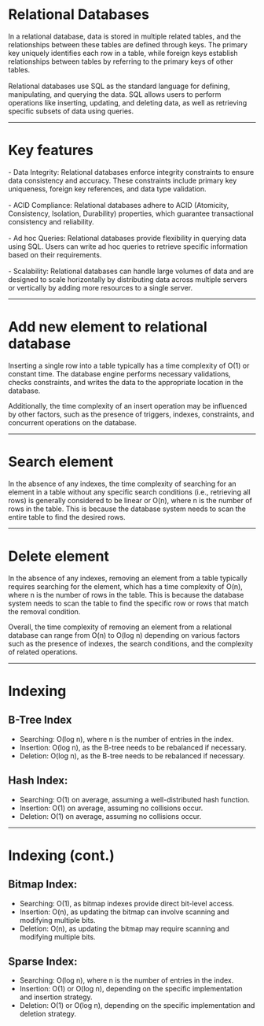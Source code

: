 
# Relational Databases

<div v-click>
In a relational database, data is stored in multiple related tables, and the relationships between these tables are defined through keys. The primary key uniquely identifies each row in a table, while foreign keys establish relationships between tables by referring to the primary keys of other tables.
</div>

<div v-click="2" style="margin-top: 16px">
Relational databases use SQL as the standard language for defining, manipulating, and querying the data. SQL allows users to perform operations like inserting, updating, and deleting data, as well as retrieving specific subsets of data using queries.
</div>


---


# Key features


<div v-click>
- Data Integrity: Relational databases enforce integrity constraints to ensure data consistency and accuracy. These constraints include primary key uniqueness, foreign key references, and data type validation.
</div>
<div v-click="2" style="margin-top: 16px">
- ACID Compliance: Relational databases adhere to ACID (Atomicity, Consistency, Isolation, Durability) properties, which guarantee transactional consistency and reliability.
</div>
<div v-click="3" style="margin-top: 16px">
- Ad hoc Queries: Relational databases provide flexibility in querying data using SQL. Users can write ad hoc queries to retrieve specific information based on their requirements.
</div>

<div v-click="4" style="margin-top: 16px">
- Scalability: Relational databases can handle large volumes of data and are designed to scale horizontally by distributing data across multiple servers or vertically by adding more resources to a single server.
</div>


---

# Add new element to relational database

Inserting a single row into a table typically has a time complexity of O(1) or constant time. The database engine performs necessary validations, checks constraints, and writes the data to the appropriate location in the database.

Additionally, the time complexity of an insert operation may be influenced by other factors, such as the presence of triggers, indexes, constraints, and concurrent operations on the database.

--- 

# Search element

In the absence of any indexes, the time complexity of searching for an element in a table without any specific search conditions (i.e., retrieving all rows) is generally considered to be linear or O(n), where n is the number of rows in the table. This is because the database system needs to scan the entire table to find the desired rows.

--- 

# Delete element

In the absence of any indexes, removing an element from a table typically requires searching for the element, which has a time complexity of O(n), where n is the number of rows in the table. This is because the database system needs to scan the table to find the specific row or rows that match the removal condition.

Overall, the time complexity of removing an element from a relational database can range from O(n) to O(log n) depending on various factors such as the presence of indexes, the search conditions, and the complexity of related operations. 

--- 

# Indexing

<div v-click>

## B-Tree Index

- Searching: O(log n), where n is the number of entries in the index.
- Insertion: O(log n), as the B-tree needs to be rebalanced if necessary.
- Deletion: O(log n), as the B-tree needs to be rebalanced if necessary.

</div>


<div v-click="2" style="margin-top: 16px">

## Hash Index:

- Searching: O(1) on average, assuming a well-distributed hash function.
- Insertion: O(1) on average, assuming no collisions occur.
- Deletion: O(1) on average, assuming no collisions occur.

</div>

---

# Indexing (cont.)

<div v-click>

## Bitmap Index:
- Searching: O(1), as bitmap indexes provide direct bit-level access.
- Insertion: O(n), as updating the bitmap can involve scanning and modifying multiple bits.
- Deletion: O(n), as updating the bitmap may require scanning and modifying multiple bits.

</div>

<div v-click="2" style="margin-top: 16px">

## Sparse Index:

- Searching: O(log n), where n is the number of entries in the index.
- Insertion: O(1) or O(log n), depending on the specific implementation and insertion strategy.
- Deletion: O(1) or O(log n), depending on the specific implementation and deletion strategy.

</div>

